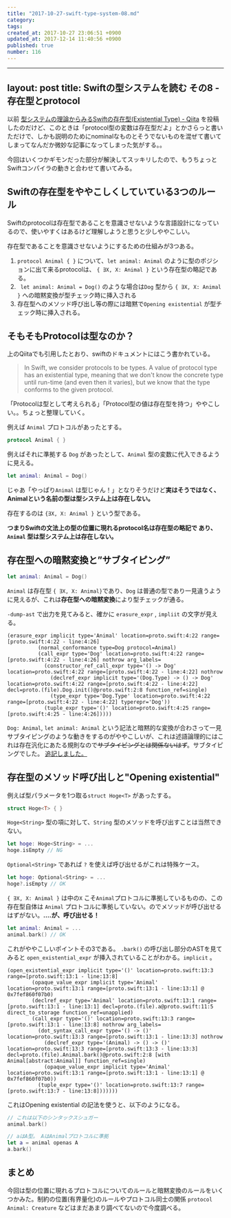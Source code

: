 ```yaml
---
title: "2017-10-27-swift-type-system-08.md"
category: 
tags: 
created_at: 2017-10-27 23:06:51 +0900
updated_at: 2017-12-14 11:40:56 +0900
published: true
number: 116
---
```


---
layout: post
title:  Swiftの型システムを読む その8 - 存在型とprotocol
---

以前  [型システムの理論からみるSwiftの存在型(Existential Type) - Qiita](https://qiita.com/ukitaka/items/a993b5d7ed5ae84b1b52) を投稿したのだけど、このときは「protocol型の変数は存在型だよ」とかさらっと書いただけで、しかも説明のためにnominalなものとそうでないものを混ぜて書いてしまってなんだか微妙な記事になってしまった気がする。。

今回はいくつかギモンだった部分が解決してスッキリしたので、もうちょっとSwiftコンパイラの動きと合わせて書いてみる。

## Swiftの存在型をややこしくしていている3つのルール
 
Swiftのprotocolは存在型であることを意識させないような言語設計になっているので、使いやすくはあるけど理解しようと思うと少しややこしい。

存在型であることを意識させないようにするための仕組みが3つある。

1. `protocol Animal { }` について、`let animal: Animal` のように型のポジションに出て来るprotocolは、 `{ ∃X, X: Animal }` という存在型の略記である。
2. ` let animal: Animal = Dog()` のような場合は`Dog` 型から `{ ∃X, X: Animal }` への暗黙変換が型チェック時に挿入される
3. 存在型へのメソッド呼び出し等の際には暗黙で`Opening existential` が型チェック時に挿入される。


## そもそもProtocolは型なのか？
上のQiitaでも引用したとおり、swiftのドキュメントにはこう書かれている。

>  In Swift, we consider protocols to be types. A value of protocol type has an existential type, meaning that we don't know the concrete type until run-time (and even then it varies), but we know that the type conforms to the given protocol.


「Protocolは型として考えられる」「Protocol型の値は存在型を持つ」ややこしい。。ちょっと整理していく。

例えば `Animal` プロトコルがあったとする。

```swift
protocol Animal { }
```

例えばそれに準拠する `Dog` があったとして、`Animal` 型の変数に代入できるように見える。

```swift
let animal: Animal = Dog()
```

じゃあ「やっぱり`Animal` は型じゃん！」となりそうだけど**実はそうではなく、Animalという名前の型は型システム上は存在しない。**

存在するのは `{∃X, X: Animal }` という型である。

**つまりSwiftの文法上の型の位置に現れるprotocol名は存在型の略記で あり、`Animal` 型は型システム上は存在しない。**


## 存在型への暗黙変換と”サブタイピング”

```swift
let animal: Animal = Dog()
```

`Animal` は存在型 `{ ∃X, X: Animal}`であり、`Dog` は普通の型であり一見違うように見えるが、これは**存在型への暗黙変換**により型チェックが通る。

`-dump-ast` で出力を見てみると、確かに `erasure_expr` , `impliit` の文字が見える。 

```
(erasure_expr implicit type='Animal' location=proto.swift:4:22 range=[proto.swift:4:22 - line:4:26]
          (normal_conformance type=Dog protocol=Animal)
          (call_expr type='Dog' location=proto.swift:4:22 range=[proto.swift:4:22 - line:4:26] nothrow arg_labels=
            (constructor_ref_call_expr type='() -> Dog' location=proto.swift:4:22 range=[proto.swift:4:22 - line:4:22] nothrow
              (declref_expr implicit type='(Dog.Type) -> () -> Dog' location=proto.swift:4:22 range=[proto.swift:4:22 - line:4:22] decl=proto.(file).Dog.init()@proto.swift:2:8 function_ref=single)
              (type_expr type='Dog.Type' location=proto.swift:4:22 range=[proto.swift:4:22 - line:4:22] typerepr='Dog'))
            (tuple_expr type='()' location=proto.swift:4:25 range=[proto.swift:4:25 - line:4:26]))))
```

`Dog: Animal`,  `let animal: Animal` という記法と暗黙的な変換が合わさって一見サブタイピングのような動きをするのがややこしいが、これは述語論理的にはこれは存在汎化にあたる規則なので~~サブタイピングとは関係ないはず~~。サブタイピングでした。 [追記しました。 ](https://blog.waft.me/2017/11/29/swift-type-system-13/)


## 存在型のメソッド呼び出しと"Opening existential"

例えば型パラメータを1つ取る`struct Hoge<T>` があったする。

```swift
struct Hoge<T> { }
```

`Hoge<String>` 型の項に対して、`String` 型のメソッドを呼び出すことは当然できない。

```swift
let hoge: Hoge<String> = ...
hoge.isEmpty // NG
```

`Optional<String>` であれば `?` を使えば呼び出せるがこれは特殊ケース。

```swift
let hoge: Optional<String> = ...
hoge?.isEmpty // OK
```

`{ ∃X, X: Animal }` は中の`X` こそ`Animal`プロトコルに準拠しているものの、この存在型自体は `Animal` プロトコルに準拠していない。のでメソッドが呼び出せるはずがない。**….が、呼び出せる！** 

```swift
let animal: Animal = ...
animal.bark() // OK
```

これがややこしいポイントその3である。
`.bark()` の呼び出し部分のASTを見てみると `open_existential_expr` が挿入されていることがわかる。`implicit` 。

```
(open_existential_expr implicit type='()' location=proto.swift:13:3 range=[proto.swift:13:1 - line:13:8]
        (opaque_value_expr implicit type='Animal' location=proto.swift:13:1 range=[proto.swift:13:1 - line:13:1] @ 0x7fef860f07b0)
        (declref_expr type='Animal' location=proto.swift:13:1 range=[proto.swift:13:1 - line:13:1] decl=proto.(file).a@proto.swift:11:5 direct_to_storage function_ref=unapplied)
        (call_expr type='()' location=proto.swift:13:3 range=[proto.swift:13:1 - line:13:8] nothrow arg_labels=
          (dot_syntax_call_expr type='() -> ()' location=proto.swift:13:3 range=[proto.swift:13:1 - line:13:3] nothrow
            (declref_expr type='(Animal) -> () -> ()' location=proto.swift:13:3 range=[proto.swift:13:3 - line:13:3] decl=proto.(file).Animal.bark()@proto.swift:2:8 [with Animal[abstract:Animal]] function_ref=single)
            (opaque_value_expr implicit type='Animal' location=proto.swift:13:1 range=[proto.swift:13:1 - line:13:1] @ 0x7fef860f07b0))
          (tuple_expr type='()' location=proto.swift:13:7 range=[proto.swift:13:7 - line:13:8]))))))
```

これはOpening existential の記法を使うと、以下のようになる。

```swift
// これは以下のシンタックスシュガー
animal.bark()

// aはA型。 AはAnimalプロトコルに準拠
let a = animal openas A
a.bark()
```

## まとめ
今回は型の位置に現れるプロトコルについてのルールと暗黙変換のルールをいくつかみた。制約の位置(有界量化)のルールやプロトコル同士の関係 `protocol Animal: Creature` などはまだあまり調べてないので今度調べる。


